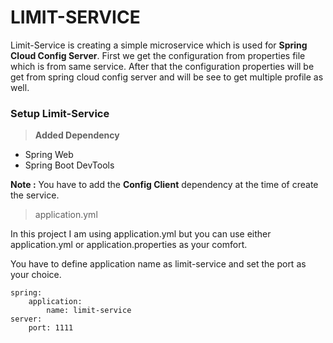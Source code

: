 # LIMIT-SERVICE

Limit-Service is creating a simple microservice which is used for **Spring Cloud Config Server**. First we get the configuration from properties file which is from same service. After that the configuration properties will be get from spring cloud config server and will be see to get multiple profile as well.

### Setup Limit-Service

> **Added Dependency**

* Spring Web
* Spring Boot DevTools

**Note :** You have to add the **Config Client** dependency at the time of create the service.

> application.yml

In this project I am using application.yml but you can use either application.yml or application.properties as your comfort.

You have to define application name as limit-service and set the port as your choice.  

	spring:
		application:
			name: limit-service
	server:
		port: 1111